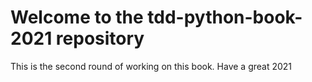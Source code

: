 # Welcome to the tdd-python-book-2021 repository

This is the second round of working on this book.
Have a great 2021
